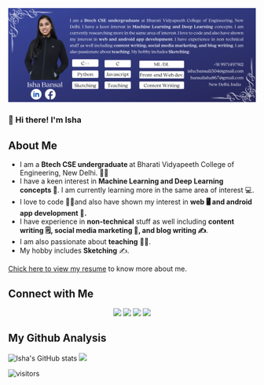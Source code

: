 <img src="profile-bar.png" width="match-parent">

### 👋 Hi there! I'm Isha

## About Me
<ul>
<li>I am a <b> Btech CSE undergraduate </b> at Bharati Vidyapeeth College of Engineering, New Delhi. 👩‍🎓</li>
  <li>I have a keen interest in <b>Machine Learning and Deep Learning concepts 🤖</b>. I am currently learning more in the same area of interest 💻.</li>
<li>I love to code 👩‍💻and also have shown my interest in <b>web 🖥 and android app development 📱.</b></li>
  <li>I have experience in <b>non-technical</b> stuff as well including <b>content writing 🗒, social media marketing 📢, and blog writing ✍</b>.</li>
  <li>I am also passionate about <b>teaching</b> 👩‍🏫. </li>
  <li>My hobby includes <b>Sketching</b> ✍.</li>
</ul>

[Chick here to view my resume](https://www.canva.com/design/DAEBUeKGc7U/6WWbqB-jd7SPDFArRV3AHA/view?utm_content=DAEBUeKGc7U&utm_campaign=designshare&utm_medium=link&utm_source=publishsharelink) to know more about me.

## Connect with Me
<p align="center">
<a href="https://myresume.bss.design/"><img src="https://img.shields.io/badge/-Isha Bansal.com-3423A6?style=flat&logo=Google-Chrome&logoColor=white"/></a>
<a href="https://www.linkedin.com/in/isha-bansal-433514180/"><img src="https://img.shields.io/badge/-Isha%20Bansal-0077B5?style=flat&logo=Linkedin&logoColor=white"/></a>
<a href="mailto:isha.bansal1504@gmail.com"><img src="https://img.shields.io/badge/-isha.bansal1504@gmail.com-D14836?style=flat&logo=Gmail&logoColor=white"/></a>
<a href="https://www.facebook.com/isha.bansal.7334504/"><img src="https://img.shields.io/badge/-@Isha Bansal-1877F2?style=flat&logo=Facebook&logoColor=white"/></a>
</p>

## My Github Analysis
<p align="center">
  
  ![Isha's GitHub stats](https://github-readme-stats.vercel.app/api?username=IshaBansal0408&show_icons=true&theme=radical)
  <img height="195em" src="https://github-readme-stats-eight-theta.vercel.app/api/top-langs/?username=IshaBansal0408&layout=compact&langs_count=8&theme=algolia"/>
</a>
</p>

![visitors](https://visitor-badge.glitch.me/badge?page_id=IshaBansal0408/IshaBansal0408)

<!--
**IshaBansal0408/IshaBansal0408** is a ✨ _special_ ✨ repository because its `README.md` (this file) appears on your GitHub profile.

<a href="https://instagram.com/adityavs_"><img src="https://img.shields.io/badge/-@adityavs__-E4405F?style=flat&logo=Instagram&logoColor=white"/></a>
